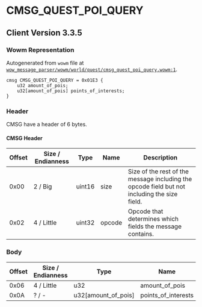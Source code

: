 # CMSG_QUEST_POI_QUERY

## Client Version 3.3.5

### Wowm Representation

Autogenerated from `wowm` file at [`wow_message_parser/wowm/world/quest/cmsg_quest_poi_query.wowm:1`](https://github.com/gtker/wow_messages/tree/main/wow_message_parser/wowm/world/quest/cmsg_quest_poi_query.wowm#L1).
```rust,ignore
cmsg CMSG_QUEST_POI_QUERY = 0x01E3 {
    u32 amount_of_pois;
    u32[amount_of_pois] points_of_interests;
}
```
### Header

CMSG have a header of 6 bytes.

#### CMSG Header

| Offset | Size / Endianness | Type   | Name   | Description |
| ------ | ----------------- | ------ | ------ | ----------- |
| 0x00   | 2 / Big           | uint16 | size   | Size of the rest of the message including the opcode field but not including the size field.|
| 0x02   | 4 / Little        | uint32 | opcode | Opcode that determines which fields the message contains.|

### Body

| Offset | Size / Endianness | Type | Name | Comment |
| ------ | ----------------- | ---- | ---- | ------- |
| 0x06 | 4 / Little | u32 | amount_of_pois |  |
| 0x0A | ? / - | u32[amount_of_pois] | points_of_interests |  |

